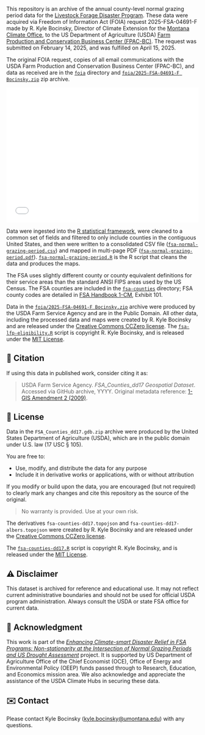 This repository is an archive of the annual county-level normal grazing period data for the [Livestock Forage Disaster Program](https://www.fsa.usda.gov/programs-and-services/disaster-assistance-program/livestock-forage/index). These data were acquired via Freedom of Information Act (FOIA) request 2025-FSA-04691-F made by R. Kyle Bocinsky, Director of Climate Extension for the [Montana Climate Office](https://climate.umt.edu), to the US Department of Agriculture (USDA) [Farm Production and Conservation Business Center (FPAC-BC)](https://www.fpacbc.usda.gov). The request was submitted on February 14, 2025, and was fulfilled on April 15, 2025.

The original FOIA request, copies of all email communications with the USDA Farm Production and Conservation Business Center (FPAC-BC), and data as received are in the [`foia`](/foia) directory and [`foia/2025-FSA-04691-F Bocinsky.zip`](/foia/2025-FSA-04691-F%20Bocinsky.zip) zip archive.

<div>
  <div style="position:relative;padding-top:70%;">
    <iframe src="fsa-normal-grazing-period.html" frameborder="0" allowfullscreen
      style="position:absolute;top:0;left:0;width:100%;height:100%;"></iframe>
  </div>
</div>

Data were ingested into the [R statistical framework](https://www.r-project.org), were cleaned to a common set of fields and filtered to only include counties in the contiguous United States, and then were written to a consolidated CSV file ([`fsa-normal-grazing-period.csv`](/fsa-normal-grazing-period.csv)) and mapped in multi-page PDF ([`fsa-normal-grazing-period.pdf`](/fsa-normal-grazing-period.pdf)). [`fsa-normal-grazing-period.R`](/fsa-normal-grazing-period.R) is the R script that cleans the data and produces the maps.

The FSA uses slightly different county or county equivalent definitions for their service areas than the standard ANSI FIPS areas used by the US Census. The FSA counties are included in the [`fsa-counties`](/fsa-counties) directory; FSA county codes are detailed in [FSA Handbook 1-CM](https://www.fsa.usda.gov/Internet/FSA_File/1-cm_r03_a80.pdf), Exhibit 101.

Data in the [`foia/2025-FSA-04691-F Bocinsky.zip`](/foia/2025-FSA-04691-F%20Bocinsky.zip) archive were produced by the USDA Farm Service Agency and are in the Public Domain. All other data, including the processed data and maps were created by R. Kyle Bocinsky and are released under the [Creative Commons CCZero license](https://creativecommons.org/publicdomain/zero/1.0/). The [`fsa-lfp-eligibility.R`](/fsa-lfp-eligibility.R) script is copyright R. Kyle Bocinsky, and is released under the [MIT License](/LICENSE.md).

## 📜 Citation

If using this data in published work, consider citing it as:

> USDA Farm Service Agency. *FSA_Counties_dd17 Geospatial Dataset*. Accessed via GitHub archive, YYYY. Original metadata reference: [1-GIS Amendment 2 (2009)](https://www.fsa.usda.gov/Internet/FSA_File/1-gis_r00_a02.pdf).

## 📄 License

Data in the `FSA_Counties_dd17.gdb.zip` archive were produced by the United States Department of Agriculture (USDA), which are in the public domain under U.S. law (17 USC § 105).

You are free to: 

  - Use, modify, and distribute the data for any purpose 
  - Include it in derivative works or applications, with or without attribution

If you modify or build upon the data, you are encouraged (but not required) to clearly mark any changes and cite this repository as the source of the original.

> No warranty is provided. Use at your own risk.

The derivatives `fsa-counties-dd17.topojson` and `fsa-counties-dd17-albers.topojson` were created by R. Kyle Bocinsky and are released under the [Creative Commons CCZero license](https://creativecommons.org/publicdomain/zero/1.0/).

The [`fsa-counties-dd17.R`](fsa-counties-dd17.R) script is copyright R. Kyle Bocinsky, and is released under the [MIT License](LICENSE).

## ⚠️ Disclaimer

This dataset is archived for reference and educational use. It may not reflect current administrative boundaries and should not be used for official USDA program administration. Always consult the USDA or state FSA office for current data.

## 👏 Acknowledgment

This work is part of the [*Enhancing Climate-smart Disaster Relief in FSA Programs: Non-stationarity at the Intersection of Normal Grazing Periods and US Drought Assessment*](https://www.ars.usda.gov/research/project/?accnNo=444612) project. It is supported by US Department of Agriculture Office of the Chief Economist (OCE), Office of Energy and Environmental Policy (OEEP) funds passed through to Research, Education, and Economics mission area. We also acknowledge and appreciate the assistance of the USDA Climate Hubs in securing these data.

## ✉️ Contact

Please contact Kyle Bocinsky ([kyle.bocinsky@umontana.edu](mailto:kyle.bocinsky@umontana.edu)) with any questions.
